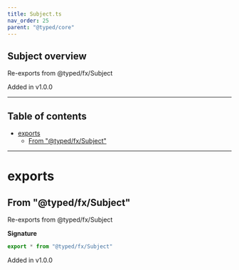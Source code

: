 ```yaml
---
title: Subject.ts
nav_order: 25
parent: "@typed/core"
---
```


## Subject overview

Re-exports from @typed/fx/Subject

Added in v1.0.0

---

<h2 class="text-delta">Table of contents</h2>

- [exports](#exports)
  - [From "@typed/fx/Subject"](#from-typedfxsubject)

---

# exports

## From "@typed/fx/Subject"

Re-exports from @typed/fx/Subject

**Signature**

```ts
export * from "@typed/fx/Subject"
```

Added in v1.0.0
